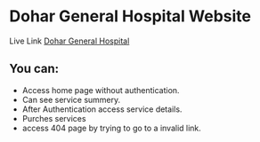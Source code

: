 # Dohar General Hospital Website

Live Link [Dohar General Hospital](https://dohar-general-hospital.web.app)

## You can:
* Access home page without authentication.
* Can see service summery.
* After Authentication access service details.
* Purches services
* access 404 page by trying to go to a invalid link.

